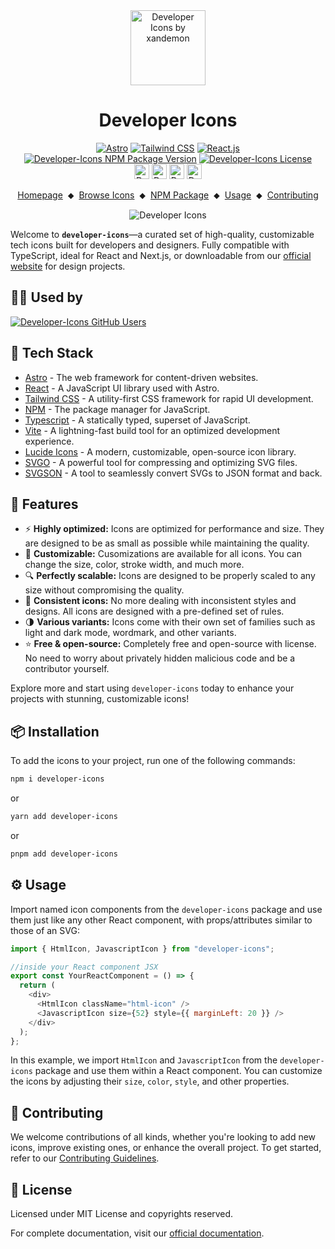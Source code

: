 <div align="center">
  <a href="https://xandemon.github.io/developer-icons" target="_blank"><img src="public/logo.png" alt="Developer Icons by xandemon" height="120" /></a>
  <h1>Developer Icons</h1>
</div>

<div align="center">
  <div>
    <a href="https://astro.build/" target="_blank"><img src="https://img.shields.io/badge/Astro-333333?logo=astro&logoColor=BC52EE" alt="Astro"></a>
    <a href="https://tailwindcss.com/" target="_blank"><img src="https://img.shields.io/badge/Tailwind_CSS-333?logo=tailwindcss&logoColor=06B6D4&style=flat" alt="Tailwind CSS"></a>
    <a href="https://react.dev/" target="_blank"><img src="https://img.shields.io/badge/React-333333?logo=react&logoColor=58c4dc" alt="React.js"></a>
    <a href="https://github.com/xandemon/developer-icons/releases" target="_blank"><img src="https://img.shields.io/npm/v/developer-icons?logo=github&logoColor=fff&label=Release&labelColor=333&color=148ACF&style=flat" alt="Developer-Icons NPM Package Version"></a>
    <a href="https://github.com/xandemon/developer-icons/blob/main/LICENSE" target="_blank"><img src="https://img.shields.io/github/license/xandemon/developer-icons?logo=github&logoColor=fff&label=License&labelColor=333&color=666666&style=flat" alt="Developer-Icons License"></a>
  </div>
  <div>
    <a href="https://www.npmjs.com/package/developer-icons" target="_blank"><img src="https://img.shields.io/npm/dy/developer-icons?logo=npm&logoColor=CB3837&label=Downloads&labelColor=333&color=148ACF&style=flat" alt="Developer-Icons NPM Package Downloads" style="height:24px"></a>
    <a href="https://github.com/xandemon/developer-icons/stargazers" target="_blank"><img src="https://img.shields.io/github/stars/xandemon/developer-icons?logo=github&logoColor=fff&label=Stars&labelColor=333&color=FFD700&style=flat" alt="Developer-Icons GitHub Stars" style="height:24px"></a>
    <a href="https://dependents.info/xandemon/developer-icons" target="_blank"><img src="https://dependents.info/xandemon/developer-icons/badge" alt="Developer-Icons GitHub Network Dependents" style="height:24px" /></a>
    <a href="https://github.com/xandemon/developer-icons/stargazers" target="_blank"><img src="https://img.shields.io/github/forks/xandemon/developer-icons?logo=github&logoColor=fff&label=Forks&labelColor=333&color=148ACF&style=flat" alt="Developer-Icons GitHub Forks" style="height:24px"></a>
  </div>
 
</div>

<p align="center">
  <a href="https://xandemon.github.io/developer-icons/">Homepage</a>
  <span>&nbsp;⬥&nbsp;</span>
  <a href="https://xandemon.github.io/developer-icons/icons/All">Browse Icons</a>
  <span>&nbsp;⬥&nbsp;</span>
  <a href="https://www.npmjs.com/package/developer-icons">NPM Package</a>
  <span>&nbsp;⬥&nbsp;</span>
  <a href="https://xandemon.github.io/developer-icons/docs/usageGuide/">Usage</a>
  <span>&nbsp;⬥&nbsp;</span>
  <a href="https://xandemon.github.io/developer-icons/docs/contributing/">Contributing</a>
</p>

<p align="center">
  <img src="public/cover-image-light.png" alt="Developer Icons" />
</p>

Welcome to **`developer-icons`**—a curated set of high-quality, customizable tech icons built for developers and designers. Fully compatible with TypeScript, ideal for React and Next.js, or downloadable from our [official website](https://xandemon.github.io/developer-icons/icons/All "Developer Icons Website") for design projects.

## 🧑‍💻 Used by

<a href="https://dependents.info/xandemon/developer-icons" target="_blank">
  <img src="https://dependents.info/xandemon/developer-icons/image" alt="Developer-Icons GitHub Users" />
</a>

## 🚀 Tech Stack

- [Astro](https://astro.build/) - The web framework for content-driven websites.
- [React](https://reactjs.org/) - A JavaScript UI library used with Astro.
- [Tailwind CSS](https://tailwindcss.com/) - A utility-first CSS framework for rapid UI development.
- [NPM](https://www.npmjs.com/) - The package manager for JavaScript.
- [Typescript](https://www.typescriptlang.org/) - A statically typed, superset of JavaScript.
- [Vite](https://vitejs.dev/) - A lightning-fast build tool for an optimized development experience.
- [Lucide Icons](https://lucide.dev/) - A modern, customizable, open-source icon library.
- [SVGO](https://github.com/svg/svgo) - A powerful tool for compressing and optimizing SVG files.
- [SVGSON](https://github.com/svgson/svgson) - A tool to seamlessly convert SVGs to JSON format and back.

## 🌟 Features

- ⚡ **Highly optimized:** Icons are optimized for performance and size. They are designed to be as small as possible while maintaining the quality.
- 🎨 **Customizable:** Cusomizations are available for all icons. You can change the size, color, stroke width, and much more.
- 🔍 **Perfectly scalable:** Icons are designed to be properly scaled to any size without compromising the quality.
- 🔄 **Consistent icons:** No more dealing with inconsistent styles and designs. All icons are designed with a pre-defined set of rules.
- 🌗 **Various variants:** Icons come with their own set of families such as light and dark mode, wordmark, and other variants.
- ⭐ **Free & open-source:** Completely free and open-source with license. No need to worry about privately hidden malicious code and be a contributor yourself.

Explore more and start using `developer-icons` today to enhance your projects with stunning, customizable icons!

## 📦 Installation

To add the icons to your project, run one of the following commands:

```bash
npm i developer-icons
```

or

```bash
yarn add developer-icons
```

or

```bash
pnpm add developer-icons
```

## ⚙️ Usage

Import named icon components from the `developer-icons` package and use them just like any other React component, with props/attributes similar to those of an SVG:

```javascript
import { HtmlIcon, JavascriptIcon } from "developer-icons";

//inside your React component JSX
export const YourReactComponent = () => {
  return (
    <div>
      <HtmlIcon className="html-icon" />
      <JavascriptIcon size={52} style={{ marginLeft: 20 }} />
    </div>
  );
};
```

In this example, we import `HtmlIcon` and `JavascriptIcon` from the `developer-icons` package and use them within a React component. You can customize the icons by adjusting their `size`, `color`, `style`, and other properties.

## 🤝 Contributing

We welcome contributions of all kinds, whether you're looking to add new icons, improve existing ones, or enhance the overall project. To get started, refer to our [Contributing Guidelines](https://xandemon.github.io/developer-icons/docs/contributing).

## 📜 License

Licensed under MIT License and copyrights reserved.

For complete documentation, visit our [official documentation](https://xandemon.github.io/developer-icons/docs).
